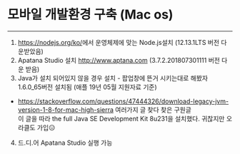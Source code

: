 # 모바일 개발환경 구축 (Mac os)
---------------------------------------------------

1. <https://nodejs.org/ko/>에서 운영체제에 맞는 Node.js설치 (12.13.1LTS 버전 다운받았음)
2. Apatana Studio 설치 <http://www.aptana.com> (3.7.2.201807301111 버전 다운 받음)
3. Java가 설치 되어있지 않을 경우 설치 - 팝업창에 뜬거 시키는대로 해봤자 1.6.0_65버전 설치됨 (애플 19년 05월 지원자료 기준)
+ <https://stackoverflow.com/questions/47444326/download-legacy-jvm-version-1-8-for-mac-high-sierra> 여러가지 글 찾다 찾은 구원글<br>
이 글을 따라 the full Java SE Development Kit 8u231을 설치했다. 귀찮지만 오라클도 가입&#128529;
4. 드.디.어 Apatana Studio 실행 가능

